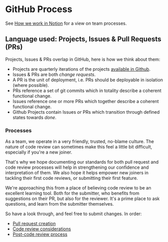 # GitHub Process

See [How we work in Notion](https://www.notion.so/wellcometrust/How-we-work-8dc54e71aee345009dbea1e4fba577f5?pvs=4) for a view on team processes.

## Language used: Projects, Issues & Pull Requests (PRs)

Projects, Issues & PRs overlap in GitHub, here is how we think about them:

* Projects are quarterly iterations of the projects [available in Github](https://github.com/orgs/wellcomecollection/projects).
* Issues & PRs are both _change requests_.
* A PR is the unit of deployment, i.e. PRs should be deployable in isolation (where possible).
* PRs reference a set of git commits which in totality describe a coherent functional change.
* Issues reference one or more PRs which together describe a coherent functional change.
* Github Projects contain Issues _or_ PRs which transition through defined states towards _done_.

### Processes

As a team, we operate in a very friendly, trusted, no-blame culture. The nature of code review can sometimes make this feel a little bit difficult, especially if you're a new joiner.

That's why we hope documenting our standards for both pull request and code review processes will help in strengthening our confidence and interpretation of them. We also hope it helps empower new joiners in tackling their first code reviews, or submitting their first feature.

We're approaching this from a place of believing code review to be an excellent learning tool. Both for the submitter, who benefits from suggestions on their PR, but also for the reviewer. It's a prime place to ask questions, and learn from the submitter themselves.

So have a look through, and feel free to submit changes. In order:

* [Pull request creation](pull-request-process.md)
* [Code review considerations](code-review-process.md)
* [Post-code review process](post-code-review.md)
